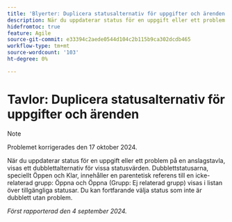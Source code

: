 ```yaml
---
title: 'Blyerter: Duplicera statusalternativ för uppgifter och ärenden'
description: När du uppdaterar status för en uppgift eller ett problem på en anslagstavla, visas ett dubblettalternativ för vissa statusvärden.
hidefromtoc: true
feature: Agile
source-git-commit: e33394c2aede0544d104c2b115b9ca302dcdb465
workflow-type: tm+mt
source-wordcount: '103'
ht-degree: 0%

---
```


# Tavlor: Duplicera statusalternativ för uppgifter och ärenden


>[!NOTE]
>
>Problemet korrigerades den 17 oktober 2024.


När du uppdaterar status för en uppgift eller ett problem på en anslagstavla, visas ett dubblettalternativ för vissa statusvärden. Dubblettstatusarna, speciellt Öppen och Klar, innehåller en parentetisk referens till en icke-relaterad grupp: Öppna och Öppna (Grupp: Ej relaterad grupp) visas i listan över tillgängliga statusar. Du kan fortfarande välja status som inte är dubblett utan problem.

_Först rapporterad den 4 september 2024._
